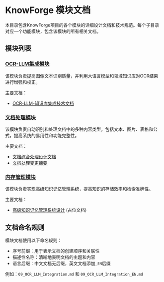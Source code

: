 # KnowForge 模块文档

本目录包含KnowForge项目的各个模块的详细设计文档和技术规范。每个子目录对应一个功能模块，包含该模块的所有相关文档。

## 模块列表

### [OCR-LLM集成模块](./ocr_llm/)

该模块负责提高图像文本识别质量，并利用大语言模型和领域知识库对OCR结果进行增强和校正。

主要文档：
- [OCR-LLM-知识库集成技术文档](./ocr_llm/09_OCR_LLM_Integration.md)

### [文档处理模块](./document_processing/)

该模块负责自动识别和处理文档中的多种内容类型，包括文本、图片、表格和公式，提高系统的易用性和功能完整性。

主要文档：
- [文档综合处理设计文档](./document_processing/10_DocumentProcessingDesign.md)
- [文档处理变更摘要](./document_processing/11_DocumentProcessing_ChangesSummary.md)

### [内存管理模块](./memory_management/)

该模块负责实现高级知识记忆管理系统，提高知识的存储效率和检索准确性。

主要文档：
- [高级知识记忆管理系统设计](./memory_management/12_MemoryManagement.md) (占位文档)

## 文档命名规则

模块文档使用以下命名规则：

- 序号前缀：用于表示文档的创建顺序和关联性
- 描述性名称：清晰地表明文档的主题和内容
- 语言后缀：中文文档无后缀，英文文档添加`_EN`后缀

例如：`09_OCR_LLM_Integration.md` 和 `09_OCR_LLM_Integration_EN.md`
